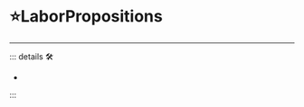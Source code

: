 # ⭐<labos>LaborPropositions</labos>

---

<!-- =================================================== -->
<!-- =================================================== -->
<!-- =================================================== -->
<!-- =================================================== -->
<!-- =================================================== -->
::: details 🛠

-

:::
